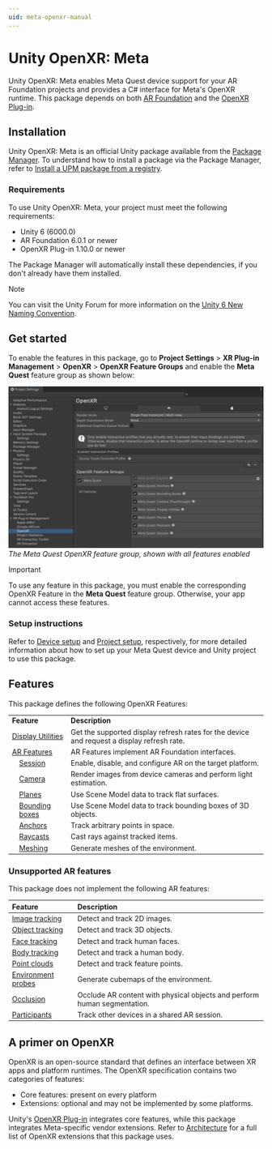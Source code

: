 ```yaml
---
uid: meta-openxr-manual
---
```

# Unity OpenXR: Meta

Unity OpenXR: Meta enables Meta Quest device support for your AR Foundation projects and provides a C# interface for Meta's OpenXR runtime. This package depends on both [AR Foundation](https://docs.unity3d.com/Packages/com.unity.xr.arfoundation@6.0) and the [OpenXR Plug-in](https://docs.unity3d.com/Packages/com.unity.xr.openxr@1.9).

## Installation

Unity OpenXR: Meta is an official Unity package available from the [Package Manager](https://docs.unity3d.com/6000.0/Documentation/Manual/upm-ui.html). To understand how to install a package via the Package Manager, refer to [Install a UPM package from a registry](https://docs.unity3d.com/6000.0/Documentation/Manual/upm-ui-install.html).

### Requirements

To use Unity OpenXR: Meta, your project must meet the following requirements:

* Unity 6 (6000.0)
* AR Foundation 6.0.1 or newer
* OpenXR Plug-in 1.10.0 or newer

The Package Manager will automatically install these dependencies, if you don't already have them installed.

> [!NOTE]
> You can visit the Unity Forum for more information on the [Unity 6 New Naming Convention](https://forum.unity.com/threads/unity-6-new-naming-convention.1558592/).

## Get started

To enable the features in this package, go to **Project Settings** > **XR Plug-in Management** > **OpenXR** > **OpenXR Feature Groups** and enable the **Meta Quest** feature group as shown below:

![Unity's Project Settings window is open to XR Plug-in Management > OpenXR, showing a list of enabled features in the Meta Quest feature group](images/openxr-features-all.png)<br/>*The Meta Quest OpenXR feature group, shown with all features enabled*

> [!IMPORTANT]
> To use any feature in this package, you must enable the corresponding OpenXR Feature in the **Meta Quest** feature group. Otherwise, your app cannot access these features.

### Setup instructions

Refer to [Device setup](xref:meta-openxr-device-setup) and [Project setup](xref:meta-openxr-project-setup), respectively, for more detailed information about how to set up your Meta Quest device and Unity project to use this package.

## Features

This package defines the following OpenXR Features:

<table>
  <tr>
  	<td colspan="2"><strong>Feature</strong></td>
  	<td><strong>Description</strong>
  </tr>
  <tr>
  	<td colspan="2"><a href="features/display-utilities.md">Display Utilities</a></td>
  	<td>Get the supported display refresh rates for the device and request a display refresh rate.</td>
  </tr>
  <tr>
  	<td colspan="2"><a href="features/ar-features.md">AR Features</a></td>
  	<td>AR Features implement AR Foundation interfaces.</td>
  </tr>
  <tr>
  	<td></td>
  	<td><a href="features/session.md">Session</a></td>
  	<td>Enable, disable, and configure AR on the target platform.</td>
  </tr>
  <tr>
  	<td></td>
  	<td><a href="features/camera.md">Camera</a></td>
  	<td>Render images from device cameras and perform light estimation.</td>
  </tr>
  <tr>
  	<td></td>
  	<td><a href="features/planes.md">Planes</a></td>
  	<td>Use Scene Model data to track flat surfaces.</td>
  </tr>
  <tr>
  	<td></td>
  	<td><a href="features/bounding-boxes.md">Bounding boxes</a></td>
  	<td>Use Scene Model data to track bounding boxes of 3D objects.</td>
  </tr>
  <tr>
  	<td></td>
  	<td><a href="features/anchors.md">Anchors</a></td>
  	<td>Track arbitrary points in space.</td>
  </tr>
  <tr>
  	<td></td>
  	<td><a href="features/raycasts.md">Raycasts</a></td>
  	<td>Cast rays against tracked items.</td>
  </tr>
  <tr>
  	<td></td>
  	<td><a href="features/meshing.md">Meshing</a></td>
  	<td>Generate meshes of the environment.</td>
  </tr>
</table>


### Unsupported AR features

This package does not implement the following AR features:

| Feature | Description |
| :------ | :---------- |
| [Image tracking](xref:arfoundation-image-tracking) | Detect and track 2D images. |
| [Object tracking](xref:arfoundation-object-tracking) | Detect and track 3D objects. |
| [Face tracking](xref:arfoundation-face-tracking) | Detect and track human faces. |
| [Body tracking](xref:arfoundation-body-tracking) | Detect and track a human body. |
| [Point clouds](xref:arfoundation-point-clouds) | Detect and track feature points. |
| [Environment probes](xref:arfoundation-environment-probes) | Generate cubemaps of the environment. |
| [Occlusion](xref:arfoundation-occlusion) | Occlude AR content with physical objects and perform human segmentation. |
| [Participants](xref:arfoundation-participant-tracking) | Track other devices in a shared AR session. |

## A primer on OpenXR

OpenXR is an open-source standard that defines an interface between XR apps and platform runtimes. The OpenXR specification contains two categories of features: 

* Core features: present on every platform
* Extensions: optional and may not be implemented by some platforms.

Unity's [OpenXR Plug-in](https://docs.unity3d.com/Packages/com.unity.xr.openxr@1.9) integrates core features, while this package integrates Meta-specific vendor extensions. Refer to [Architecture](xref:meta-openxr-architecture) for a full list of OpenXR extensions that this package uses.
